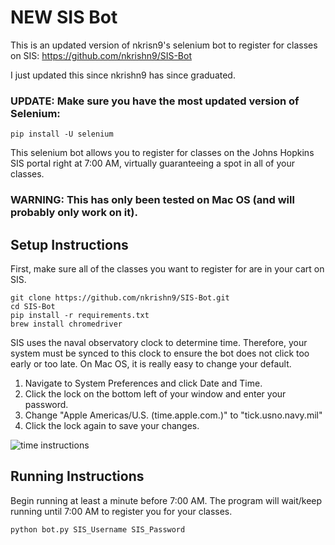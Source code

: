 # NEW SIS Bot #

This is an updated version of nkrisn9's selenium bot to register for classes on SIS:
https://github.com/nkrishn9/SIS-Bot

I just updated this since nkrishn9 has since graduated.

### UPDATE: Make sure you have the most updated version of Selenium: ###
```
pip install -U selenium
```

This selenium bot allows you to register for classes on the Johns Hopkins SIS portal right at 7:00 AM, virtually guaranteeing a spot in all of your classes. 



### WARNING: This has only been tested on Mac OS (and will probably only work on it). ###


## Setup Instructions ##
First, make sure all of the classes you want to register for are in your cart on SIS.

```
git clone https://github.com/nkrishn9/SIS-Bot.git
cd SIS-Bot
pip install -r requirements.txt
brew install chromedriver
```

SIS uses the naval observatory clock to determine time. Therefore, your system must be synced to this clock to ensure the bot does not click too early or too late. On Mac OS, it is really easy to change your default. 

1. Navigate to System Preferences and click Date and Time. 
2. Click the lock on the bottom left of your window and enter your password. 
3. Change "Apple Americas/U.S. (time.apple.com.)" to "tick.usno.navy.mil"
4. Click the lock again to save your changes. 

![time instructions](https://github.com/nkrishn9/SIS-Bot/blob/master/time_instruct.png "Logo Title Text 1")


## Running Instructions ##
Begin running at least a minute before 7:00 AM. The program will wait/keep running until 7:00 AM to register you for your classes. 
```
python bot.py SIS_Username SIS_Password
```
